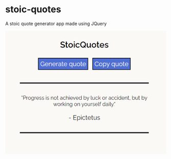 # stoic-quotes

A stoic quote generator app made using JQuery

![Screenshot of the project](img/site-screenshot.png)
